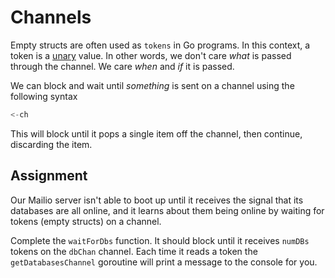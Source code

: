 # Channels

Empty structs are often used as `tokens` in Go programs. In this context, a token is a [unary](https://en.wikipedia.org/wiki/Unary_operation) value. In other words, we don't care _what_ is passed through the channel. We care _when_ and _if_ it is passed.

We can block and wait until _something_ is sent on a channel using the following syntax

```go
<-ch
```

This will block until it pops a single item off the channel, then continue, discarding the item.

## Assignment

Our Mailio server isn't able to boot up until it receives the signal that its databases are all online, and it learns about them being online by waiting for tokens (empty structs) on a channel.

Complete the `waitForDbs` function. It should block until it receives `numDBs` tokens on the `dbChan` channel. Each time it reads a token the `getDatabasesChannel` goroutine will print a message to the console for you.
